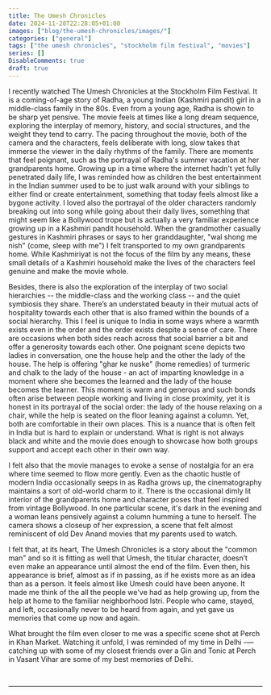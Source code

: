 ```yaml
---
title: The Umesh Chronicles
date: 2024-11-20T22:28:05+01:00
images: ["blog/the-umesh-chronicles/images/"]
categories: ["general"]
tags: ["the umesh chronicles", "stockholm film festival", "movies"]
series: []
DisableComments: true
draft: true
---
```


I recently watched The Umesh Chronicles at the Stockholm Film Festival. It is a coming-of-age story of Radha, a young Indian (Kashmiri pandit) girl in a middle-class family in the 80s. Even from a young age, Radha is shown to be sharp yet pensive. The movie feels at times like a long dream sequence, exploring the interplay of memory, history, and social structures, and the weight they tend to carry. The pacing throughout the movie, both of the camera and the characters, feels deliberate with long, slow takes that immerse the viewer in the daily rhythms of the family. There are moments that feel poignant, such as the portrayal of Radha's summer vacation at her grandparents home. Growing up in a time where the internet hadn't yet fully penetrated daily life, I was reminded how as children the best entertainment in the Indian summer used to be to just walk around with your siblings to either find or create entertainment, something that today feels almost like a bygone activity. I loved also the portrayal of the older characters randomly breaking out into song while going about their daily lives, something that might seem like a Bollywood trope but is actually a very familiar experience growing up in a Kashmiri pandit household. When the grandmother casually gestures in Kashmiri phrases or says to her granddaughter, "wal shong me nish" (come, sleep with me") I felt transported to my own grandparents home. While Kashmiriyat is not the focus of the film by any means, these small details of a Kashmiri household make the lives of the characters feel genuine and make the movie whole.

Besides, there is also the exploration of the interplay of two social hierarchies -- the middle-class and the working class -- and the quiet symbiosis they share. There’s an understated beauty in their mutual acts of hospitality towards each other that is also framed within the bounds of a social hierarchy. This I feel is unique to India in some ways where a warmth exists even in the order and the order exists despite a sense of care. There are occasions when both sides reach across that social barrier a bit and offer a generosity towards each other. One poignant scene depicts two ladies in conversation, one the house help and the other the lady of the house. The help is offering "ghar ke nuske" (home remedies) of turmeric and chalk to the lady of the house - an act of imparting knowledge in a moment where she becomes the learned and the lady of the house becomes the learner. This moment is warm and generous and such bonds often arise between people working and living in close proximity, yet it is honest in its portrayal of the social order: the lady of the house relaxing on a chair, while the help is seated on the floor leaning against a column. Yet, both are comfortable in their own places. This is a nuance that is often felt in India but is hard to explain or understand. What is right is not always black and white and the movie does enough to showcase how both groups support and accept each other in their own way.

I felt also that the movie manages to evoke a sense of nostalgia for an era where time seemed to flow more gently. Even as the chaotic hustle of modern India occasionally seeps in as Radha grows up, the cinematography maintains a sort of old-world charm to it. There is the occasional dimly lit interior of the grandparents home and character poses that feel inspired from vintage Bollywood. In one particular scene, it's dark in the evening and a woman leans pensively against a column humming a tune to herself. The camera shows a closeup of her expression, a scene that felt almost reminiscent of old Dev Anand movies that my parents used to watch.

I felt that, at its heart, The Umesh Chronicles is a story about the "common man" and so it is fitting as well that Umesh, the titular character, doesn’t even make an appearance until almost the end of the film. Even then, his appearance is brief, almost as if in passing, as if he exists more as an idea than as a person. It feels almost like Umesh could have been anyone. It made me think of the all the people we've had as help growing up, from the help at home to the familiar neighborhood Istri. People who came, stayed, and left, occasionally never to be heard from again, and yet gave us memories that come up now and again.

What brought the film even closer to me was a specific scene shot at Perch in Khan Market. Watching it unfold, I was reminded of my time in Delhi -— catching up with some of my closest friends over a Gin and Tonic at Perch in Vasant Vihar are some of my best memories of Delhi.

<br>

---